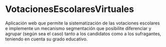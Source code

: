 # VotacionesEscolaresVirtuales
Aplicación web que permite la sistematización de las votaciones escolares e implemente un mecanismo segmentación que posibilite diferenciar y agrupar (según sea el caso) tanto a los candidatos como a los sufragantes, teniendo en cuenta su grado educativo.
